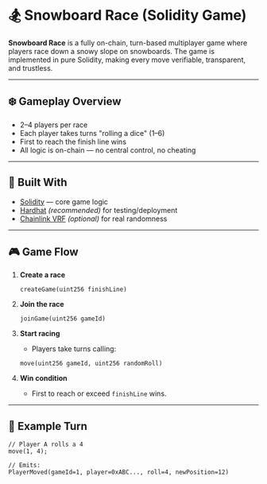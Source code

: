 # 🏂 Snowboard Race (Solidity Game)    
      
**Snowboard Race** is a fully on-chain, turn-based multiplayer game where players race down a snowy slope on snowboards. The game is implemented in pure Solidity, making every move verifiable, transparent, and trustless.
         
---       
     
## ❄️ Gameplay Overview      
          
- 2–4 players per race       
- Each player takes turns "rolling a dice" (1–6)      
- First to reach the finish line wins      
- All logic is on-chain — no central control, no cheating     
      
---   
   
## 🧱 Built With   
   
- [Solidity](https://docs.soliditylang.org/) — core game logic   
- [Hardhat](https://hardhat.org/) *(recommended)* for testing/deployment  
- [Chainlink VRF](https://docs.chain.link/docs/vrf/v2/introduction/) *(optional)* for real randomness  
  
--- 
  
## 🎮 Game Flow   
 
1. **Create a race**  
    ```solidity   
    createGame(uint256 finishLine)  
    ```

2. **Join the race**
    ```solidity
    joinGame(uint256 gameId)
    ```

3. **Start racing**
    - Players take turns calling:
    ```solidity
    move(uint256 gameId, uint256 randomRoll)
    ```

4. **Win condition**
    - First to reach or exceed `finishLine` wins.

---

## 🔁 Example Turn

```solidity
// Player A rolls a 4
move(1, 4);

// Emits:
PlayerMoved(gameId=1, player=0xABC..., roll=4, newPosition=12)
